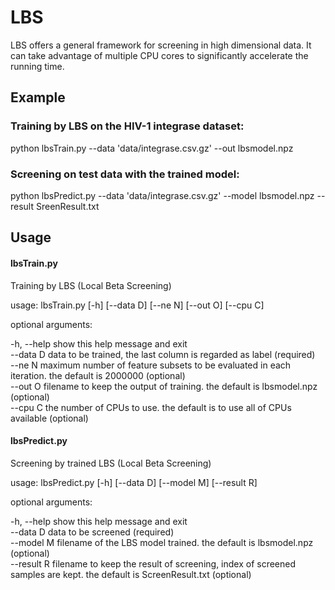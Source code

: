 # LBS

LBS offers a general framework for screening in high dimensional data. It can take advantage of multiple CPU cores to significantly accelerate the running time.


## Example

### Training by LBS on the HIV-1 integrase dataset:

python lbsTrain.py --data 'data/integrase.csv.gz' --out lbsmodel.npz


### Screening on test data with  the trained model:

python lbsPredict.py --data 'data/integrase.csv.gz' --model lbsmodel.npz --result SreenResult.txt


## Usage

#### lbsTrain.py

Training by LBS (Local Beta Screening)

usage: lbsTrain.py [-h] [--data D] [--ne N] [--out O] [--cpu C]

optional arguments:

  -h, --help  show this help message and exit<br>
  --data D    data to be trained, the last column is regarded as label
              (required)<br>
  --ne N      maximum number of feature subsets to be evaluated in each
              iteration. the default is 2000000 (optional)<br>
  --out O     filename to keep the output of training. the default is
              lbsmodel.npz (optional)<br>
  --cpu C     the number of CPUs to use. the default is to use all of CPUs
              available (optional)<br>


#### lbsPredict.py

Screening by trained LBS (Local Beta Screening)

usage: lbsPredict.py [-h] [--data D] [--model M] [--result R]

optional arguments:

  -h, --help  show this help message and exit<br>
  --data D    data to be screened (required)<br>
  --model M   filename of the LBS model trained. the default is lbsmodel.npz
              (optional)<br>
  --result R  filename to keep the result of screening, index of screened
              samples are kept. the default is ScreenResult.txt (optional)<br>

